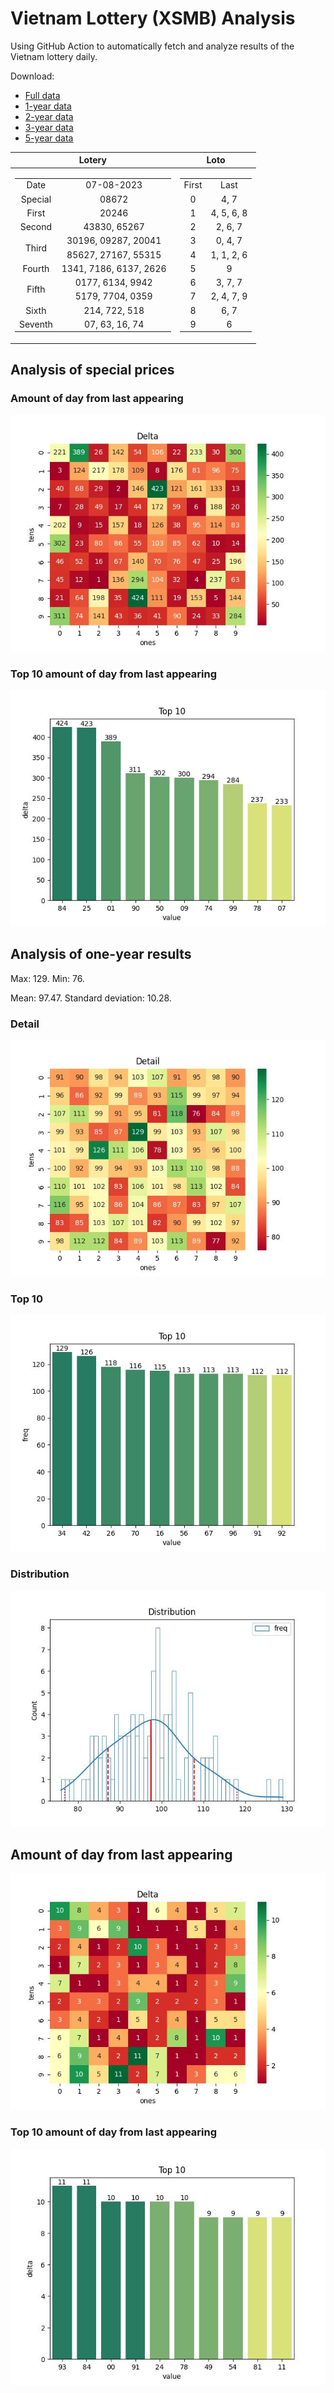 # Vietnam Lottery (XSMB) Analysis

Using GitHub Action to automatically fetch and analyze results of the Vietnam lottery daily.

Download:

* [Full data](https://raw.githubusercontent.com/khiemdoan/vietnam-lottery-xsmb-analysis/main/results/xsmb.csv)
* [1-year data](https://raw.githubusercontent.com/khiemdoan/vietnam-lottery-xsmb-analysis/main/results/xsmb_1_year.csv)
* [2-year data](https://raw.githubusercontent.com/khiemdoan/vietnam-lottery-xsmb-analysis/main/results/xsmb_2_year.csv)
* [3-year data](https://raw.githubusercontent.com/khiemdoan/vietnam-lottery-xsmb-analysis/main/results/xsmb_3_year.csv)
* [5-year data](https://raw.githubusercontent.com/khiemdoan/vietnam-lottery-xsmb-analysis/main/results/xsmb_5_year.csv)

| Lotery      | Loto |
| :-----------: | :-----------: |
| <table><tr><td>Date</td><td>07-08-2023</td></tr><tr><td>Special</td><td>08672</td></tr><tr><td>First</td><td>20246</td></tr><tr><td>Second</td><td>43830, 65267</td></tr><tr><td rowspan="2">Third</td><td>30196, 09287, 20041</td></tr><tr><td>85627, 27167, 55315</td></tr><tr><td>Fourth</td><td>1341, 7186, 6137, 2626</td></tr><tr><td rowspan="2">Fifth</td><td>0177, 6134, 9942</td></tr><tr><td>5179, 7704, 0359</td></tr><tr><td>Sixth</td><td>214, 722, 518</td></tr><tr><td>Seventh</td><td>07, 63, 16, 74</td></tr></table> | <table><tr><td>First</td><td>Last</td></tr><tr><td>0</td><td>4, 7</td></tr><tr><td>1</td><td>4, 5, 6, 8</td></tr><tr><td>2</td><td>2, 6, 7</td></tr><tr><td>3</td><td>0, 4, 7</td></tr><tr><td>4</td><td>1, 1, 2, 6</td></tr><tr><td>5</td><td>9</td></tr><tr><td>6</td><td>3, 7, 7</td></tr><tr><td>7</td><td>2, 4, 7, 9</td></tr><tr><td>8</td><td>6, 7</td></tr><tr><td>9</td><td>6</td></tr></table> |


<h2>Analysis of special prices</h2>

<h3>Amount of day from last appearing</h3>

![Delta](images/special_delta.jpg)

<h3>Top 10 amount of day from last appearing</h3>

![Delta top 10](images/special_delta_top_10.jpg)

<h2>Analysis of one-year results</h2>

Max: 129. Min: 76.

Mean: 97.47. Standard deviation: 10.28.

<h3>Detail</h3>

![Detail](images/heatmap.jpg)

<h3>Top 10</h3>

![Top 10](images/top-10.jpg)

<h3>Distribution</h3>

![Distribution](images/distribution.jpg)

<h2>Amount of day from last appearing</h2>

![Delta](images/delta.jpg)

<h3>Top 10 amount of day from last appearing</h3>

![Delta top 10](images/delta_top_10.jpg)